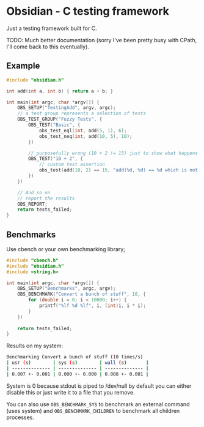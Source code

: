 # Obsidian - C testing framework

Just a testing framework built for C.

TODO: Much better documentation (sorry I've been pretty busy with CPath, I'll come back to this eventually).

## Example

```c
#include "obsidian.h"

int add(int a, int b) { return a + b; }

int main(int argc, char *argv[]) {
    OBS_SETUP("TestingAdd", argv, argc);
    // a test group represents a selection of tests
    OBS_TEST_GROUP("Fuzzy Tests", {
        OBS_TEST("Basic", {
            obs_test_eql(int, add(5, 1), 6);
            obs_test_neq(int, add(10, 5), 10);
        })

        // purposefully wrong (10 + 2 != 15) just to show what happens when a test fails
        OBS_TEST("10 + 2", {
            // custom test assertion
            obs_test(add(10, 2) == 15, "add(%d, %d) == %d which is not 15", 10, 2, add(10, 2));
        })
    })

    // And so on
    // report the results
    OBS_REPORT;
    return tests_failed;
}
```

## Benchmarks

Use cbench or your own benchmarking library;

```c
#include "cbench.h"
#include "obsidian.h"
#include <string.h>

int main(int argc, char *argv[]) {
    OBS_SETUP("Benchmarks", argc, argv);
    OBS_BENCHMARK("Convert a bunch of stuff", 10, {
        for (double i = 0; i < 10000; i++) {
            printf("%lf %d %lf", i, (int)i, i * i);
        }
    })
    
    return tests_failed;
}
```

Results on my system:

```bash
Benchmarking Convert a bunch of stuff (10 times/s)
| usr (s)        | sys (s)        | wall (s)       |
| -------------- | -------------- | -------------- |
| 0.007 +- 0.001 | 0.000 +- 0.000 | 0.008 +- 0.001 |
```

System is 0 because stdout is piped to /dev/null by default you can either disable this or just write it to a file that you remove.

You can also use `OBS_BENCHMARK_SYS` to benchmark an external command (uses system) and `OBS_BENCHMARK_CHILDREN` to benchmark all children processes.

